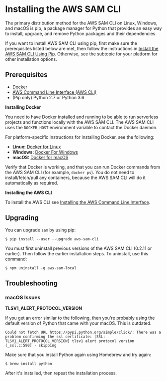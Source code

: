 # Installing the AWS SAM CLI<a name="serverless-sam-cli-install"></a>

The primary distribution method for the AWS SAM CLI on Linux, Windows, and macOS is pip, a package manager for Python that provides an easy way to install, upgrade, and remove Python packages and their dependencies\.

If you want to install AWS SAM CLI using pip, first make sure the prerequisites listed below are met, then follow the instructions in [Install the AWS SAM CLI Using Pip](serverless-sam-cli-install-using-pip.md)\. Otherwise, see the subtopic for your platform for other installation options\.

## Prerequisites<a name="serverless-sam-cli-install-prerequisites"></a>
+ [Docker](https://www.docker.com/)
+ [AWS Command Line Interface \(AWS CLI\)](https://docs.aws.amazon.com/cli/latest/userguide/)
+ \(Pip only\) Python 2\.7 or Python 3\.6

**Installing Docker**

You need to have Docker installed and running to be able to run serverless projects and functions locally with the AWS SAM CLI\. The AWS SAM CLI uses the `DOCKER_HOST` environment variable to contact the Docker daemon\.

For platform\-specific instructions for installing Docker, see the following:
+ **Linux:** [Docker for Linux](serverless-sam-cli-install-linux.md#serverless-sam-cli-install-linux-docker)
+ **Windows:** [ Docker For Windows](https://www.docker.com/docker-windows)
+ **macOS:** [ Docker for macOS](https://store.docker.com/editions/community/docker-ce-desktop-mac)

Verify that Docker is working, and that you can run Docker commands from the AWS SAM CLI \(for example, `docker ps`\)\. You do not need to install/fetch/pull any containers, because the AWS SAM CLI will do it automatically as required\.

**Installing the AWS CLI**

To install the AWS CLI see [ Installing the AWS Command Line Interface](https://docs.aws.amazon.com/cli/latest/userguide/installing.html)\.

## Upgrading<a name="serverless-sam-cli-install-upgrading"></a>

You can upgrade `sam` by using pip:

```
$ pip install --user --upgrade aws-sam-cli
```

You must first uninstall previous versions of the AWS SAM CLI \(0\.2\.11 or earlier\)\. Then follow the earlier installation steps\. To uninstall, use this command:

```
$ npm uninstall -g aws-sam-local
```

## Troubleshooting<a name="serverless-sam-cli-install-troubleshooting"></a>

### macOS Issues<a name="serverless-sam-cli-install-troubleshooting-mac"></a>

**TLSV1\_ALERT\_PROTOCOL\_VERSION**

If you get an error similar to the following, then you're probably using the default version of Python that came with your macOS\. This is outdated\. 

```
Could not fetch URL https://pypi.python.org/simple/click/: There was a problem confirming the ssl certificate: [SSL: TLSV1_ALERT_PROTOCOL_VERSION] tlsv1 alert protocol version (_ssl.c:590) - skipping
```

Make sure that you install Python again using Homebrew and try again:

```
$ brew install python
```

After it's installed, then repeat the installation process\.